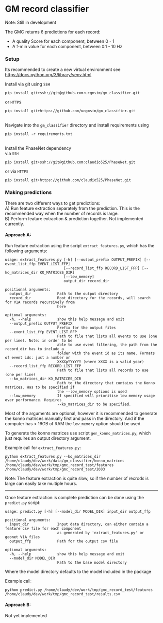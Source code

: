 # GM record classifier

Note: Still in development

The GMC returns 6 predictions for each record:
- A quality Score for each component, between 0 - 1
- A f-min value for each component, between 0.1 - 10 Hz


### Setup
Its recommended to create a new virtual environment see https://docs.python.org/3/library/venv.html  

  
Install via git using `SSH`
```shell script
pip install git+ssh://git@github.com:ucgmsim/gm_classifier.git
```

or `HTTPS`
```shell script
pip install git+https://github.com/ucgmsim/gm_classifier.git
```

\
Navigate into the `gm_classifier` directory and install requirements using   
```shell script
pip install -r requirements.txt 
```
\
Install the PhaseNet dependency   
via `SSH`
```shell script
pip install git+ssh://git@github.com:claudio525/PhaseNet.git
```
or via `HTTPS`
```shell script
pip install git+https://github.com/claudio525/PhaseNet.git
```

### Making predictions

There are two different ways to get predictions:\
A) Run feature extraction separately from the prediction. This is the recommended way 
when the number of records is large.\
B) Perform feature extraction & prediction together. Not implemented currently.   

#### Approach A:

Run feature extraction using the script `extract_features.py`, which has the following 
arguments:
```
usage: extract_features.py [-h] [--output_prefix OUTPUT_PREFIX] [--event_list_ffp EVENT_LIST_FFP]
                           [--record_list_ffp RECORD_LIST_FFP] [--ko_matrices_dir KO_MATRICES_DIR]
                           [--low_memory]
                           output_dir record_dir

positional arguments:
  output_dir            Path to the output directory
  record_dir            Root directory for the records, will search for V1A records recursively from
                        here

optional arguments:
  -h, --help            show this help message and exit
  --output_prefix OUTPUT_PREFIX
                        Prefix for the output files
  --event_list_ffp EVENT_LIST_FFP
                        Path to file that lists all events to use (one per line). Note: in order to be
                        able to use event filtering, the path from the record_dir has to include a
                        folder with the event id as its name. Formats of event ids: just a number or
                        XXXXpYYYYYY (where XXXX is a valid year)
  --record_list_ffp RECORD_LIST_FFP
                        Path to file that lists all records to use (one per line)
  --ko_matrices_dir KO_MATRICES_DIR
                        Path to the directory that contains the Konno matrices. Has to be specified if
                        the --low_memory options is used
  --low_memory          If specified will prioritise low memory usage over performance. Requires
                        --ko_matrices_dir to be specified.
```
Most of the arguments are optional, however it is recommended to generate the konno matrices 
manually first and pass in the directory.
And if the computer has < 16GB of RAM the `low_memory` option should be used.

To generate the konno matrices use script `gen_konno_matrices.py`, which just requires an output
directory argument.

Example call for `extract_features.py`:
```shell script
python extract_features.py --ko_matrices_dir /home/claudy/dev/work/data/gm_classifier/konno_matrices /home/claudy/dev/work/tmp/gmc_record_test/features /home/claudy/dev/work/tmp/gmc_record_test/2003
```
Note: The feature extraction is quite slow, so if the number of recrods is large can easily take multiple hours.

---
Once feature extraction is complete prediction can be done using the `predict.py` script:
```
usage: predict.py [-h] [--model_dir MODEL_DIR] input_dir output_ffp

positional arguments:
  input_dir             Input data directory, can either contain a feature csv file for each component
                        as generated by 'extract_features.py' or geonet V1A files
  output_ffp            Path for the output csv file

optional arguments:
  -h, --help            show this help message and exit
  --model_dir MODEL_DIR
                        Path to the base model directory
```
Where the model directory defaults to the model included in the package

Example call:
```shell script
python predict.py /home/claudy/dev/work/tmp/gmc_record_test/features /home/claudy/dev/work/tmp/gmc_record_test/results.csv
```

#### Approach B:
Not yet implemented 



 

   

